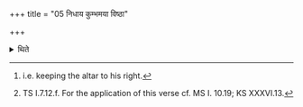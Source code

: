 +++
title = "05 निधाय कुम्भमया विष्ठा"

+++

<details><summary>थिते</summary>

5. Having kept down the jar he moves in the opposite direction around the altar[^1] without pouring water with ayā viṣṭhā janayan karvarāṇi...[^2]  


[^1]: i.e. keeping the altar to his right.  

[^2]: TS I.7.12.f. For the application of this verse cf. MS I. 10.19; KS XXXVI.13.
</details>
